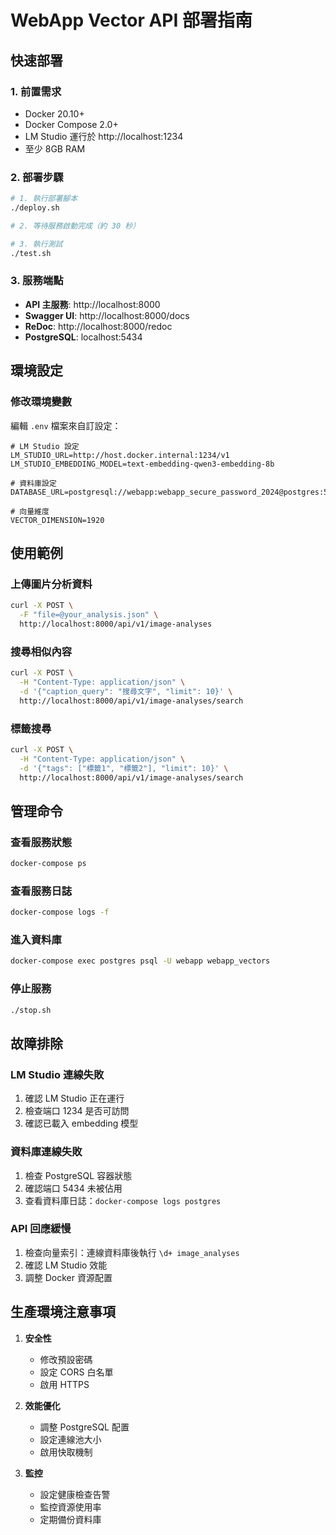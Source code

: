# WebApp Vector API 部署指南

## 快速部署

### 1. 前置需求

- Docker 20.10+
- Docker Compose 2.0+
- LM Studio 運行於 http://localhost:1234
- 至少 8GB RAM

### 2. 部署步驟

```bash
# 1. 執行部署腳本
./deploy.sh

# 2. 等待服務啟動完成（約 30 秒）

# 3. 執行測試
./test.sh
```

### 3. 服務端點

- **API 主服務**: http://localhost:8000
- **Swagger UI**: http://localhost:8000/docs
- **ReDoc**: http://localhost:8000/redoc
- **PostgreSQL**: localhost:5434

## 環境設定

### 修改環境變數

編輯 `.env` 檔案來自訂設定：

```env
# LM Studio 設定
LM_STUDIO_URL=http://host.docker.internal:1234/v1
LM_STUDIO_EMBEDDING_MODEL=text-embedding-qwen3-embedding-8b

# 資料庫設定
DATABASE_URL=postgresql://webapp:webapp_secure_password_2024@postgres:5432/webapp_vectors

# 向量維度
VECTOR_DIMENSION=1920
```

## 使用範例

### 上傳圖片分析資料

```bash
curl -X POST \
  -F "file=@your_analysis.json" \
  http://localhost:8000/api/v1/image-analyses
```

### 搜尋相似內容

```bash
curl -X POST \
  -H "Content-Type: application/json" \
  -d '{"caption_query": "搜尋文字", "limit": 10}' \
  http://localhost:8000/api/v1/image-analyses/search
```

### 標籤搜尋

```bash
curl -X POST \
  -H "Content-Type: application/json" \
  -d '{"tags": ["標籤1", "標籤2"], "limit": 10}' \
  http://localhost:8000/api/v1/image-analyses/search
```

## 管理命令

### 查看服務狀態
```bash
docker-compose ps
```

### 查看服務日誌
```bash
docker-compose logs -f
```

### 進入資料庫
```bash
docker-compose exec postgres psql -U webapp webapp_vectors
```

### 停止服務
```bash
./stop.sh
```

## 故障排除

### LM Studio 連線失敗

1. 確認 LM Studio 正在運行
2. 檢查端口 1234 是否可訪問
3. 確認已載入 embedding 模型

### 資料庫連線失敗

1. 檢查 PostgreSQL 容器狀態
2. 確認端口 5434 未被佔用
3. 查看資料庫日誌：`docker-compose logs postgres`

### API 回應緩慢

1. 檢查向量索引：連線資料庫後執行 `\d+ image_analyses`
2. 確認 LM Studio 效能
3. 調整 Docker 資源配置

## 生產環境注意事項

1. **安全性**
   - 修改預設密碼
   - 設定 CORS 白名單
   - 啟用 HTTPS

2. **效能優化**
   - 調整 PostgreSQL 配置
   - 設定連線池大小
   - 啟用快取機制

3. **監控**
   - 設定健康檢查告警
   - 監控資源使用率
   - 定期備份資料庫